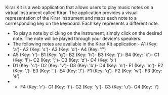 Kirar Kit is a web application that allows users to play music notes on a virtual instrument called Kirar. The application provides a visual representation 
of the Kirar instrument and maps each note to a corresponding key on the keyboard. Each key represents a different note.
- To play a note by clicking on the instrument, simply click on the desired note. The note will be played through your device's speakers.
-  The following notes are available in the Kirar Kit application:- A1 (Key: 'a')- A2 (Key: 's')- A3 (Key: 'd')- A4 (Key: 'f')
 - A5 (Key: 'r')- B1 (Key: 'g')- B2 (Key: 'h')- B3 (Key: 'j')- B4 (Key: 'k')- C1 (Key: 'l')- C2 (Key: ';')- C3 (Key: 'z')- C4 (Key: 'x')
- D1 (Key: 'c')- D2 (Key: 'v')- D3 (Key: 'b')- D4 (Key: 'n')- E1 (Key: 'm')- E2 (Key: ',')- E3 (Key: '.')- E4 (Key: '/')- F1 (Key: 'q')- F2 (Key: 'w')- F3 (Key: 'e')
- - F4 (Key: 'r')- G1 (Key: 't')- G2 (Key: 'y')- G3 (Key: 'u')- G4 (Key: 'i')
